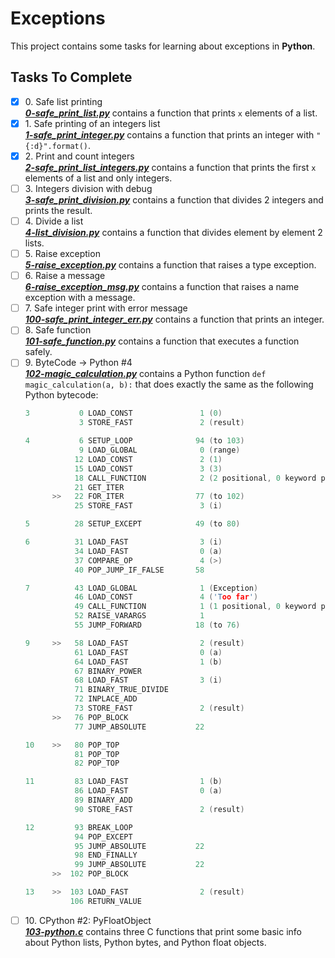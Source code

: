 # Exceptions

This project contains some tasks for learning about exceptions in **Python**.

## Tasks To Complete

+ [x] 0\. Safe list printing <br/>_**[0-safe_print_list.py](0-safe_print_list.py)**_  contains a function that prints `x` elements of a list.
+ [x] 1\. Safe printing of an integers list <br/>_**[1-safe_print_integer.py](1-safe_print_integer.py)**_  contains a function that prints an integer with `"{:d}".format()`.
+ [x] 2\. Print and count integers <br/>_**[2-safe_print_list_integers.py](2-safe_print_list_integers.py)**_  contains a function that prints the first `x` elements of a list and only integers.
+ [ ] 3\. Integers division with debug <br/>_**[3-safe_print_division.py](3-safe_print_division.py)**_  contains a function that divides 2 integers and prints the result.
+ [ ] 4\. Divide a list <br/>_**[4-list_division.py](4-list_division.py)**_  contains a function that divides element by element 2 lists.
+ [ ] 5\. Raise exception <br/>_**[5-raise_exception.py](5-raise_exception.py)**_  contains a function that raises a type exception.
+ [ ] 6\. Raise a message <br/>_**[6-raise_exception_msg.py](6-raise_exception_msg.py)**_  contains a function that raises a name exception with a message.
+ [ ] 7\. Safe integer print with error message <br/>_**[100-safe_print_integer_err.py](100-safe_print_integer_err.py)**_  contains a function that prints an integer.
+ [ ] 8\. Safe function <br/>_**[101-safe_function.py](101-safe_function.py)**_  contains a function that executes a function safely.
+ [ ] 9\. ByteCode -> Python #4 <br/>_**[102-magic_calculation.py](102-magic_calculation.py)**_ contains a Python function `def magic_calculation(a, b):` that does exactly the same as the following Python bytecode:
  ```c
  3           0 LOAD_CONST               1 (0)
              3 STORE_FAST               2 (result)

  4           6 SETUP_LOOP              94 (to 103)
              9 LOAD_GLOBAL              0 (range)
             12 LOAD_CONST               2 (1)
             15 LOAD_CONST               3 (3)
             18 CALL_FUNCTION            2 (2 positional, 0 keyword pair)
             21 GET_ITER
        >>   22 FOR_ITER                77 (to 102)
             25 STORE_FAST               3 (i)

  5          28 SETUP_EXCEPT            49 (to 80)

  6          31 LOAD_FAST                3 (i)
             34 LOAD_FAST                0 (a)
             37 COMPARE_OP               4 (>)
             40 POP_JUMP_IF_FALSE       58

  7          43 LOAD_GLOBAL              1 (Exception)
             46 LOAD_CONST               4 ('Too far')
             49 CALL_FUNCTION            1 (1 positional, 0 keyword pair)
             52 RAISE_VARARGS            1
             55 JUMP_FORWARD            18 (to 76)

  9     >>   58 LOAD_FAST                2 (result)
             61 LOAD_FAST                0 (a)
             64 LOAD_FAST                1 (b)
             67 BINARY_POWER
             68 LOAD_FAST                3 (i)
             71 BINARY_TRUE_DIVIDE
             72 INPLACE_ADD
             73 STORE_FAST               2 (result)
        >>   76 POP_BLOCK
             77 JUMP_ABSOLUTE           22

  10    >>   80 POP_TOP
             81 POP_TOP
             82 POP_TOP

  11         83 LOAD_FAST                1 (b)
             86 LOAD_FAST                0 (a)
             89 BINARY_ADD
             90 STORE_FAST               2 (result)

  12         93 BREAK_LOOP
             94 POP_EXCEPT
             95 JUMP_ABSOLUTE           22
             98 END_FINALLY
             99 JUMP_ABSOLUTE           22
        >>  102 POP_BLOCK

  13    >>  103 LOAD_FAST                2 (result)
            106 RETURN_VALUE
  ```
+ [ ] 10\. CPython #2: PyFloatObject <br/>_**[103-python.c](103-python.c)**_  contains three C functions that print some basic info about Python lists, Python bytes, and Python float objects.
